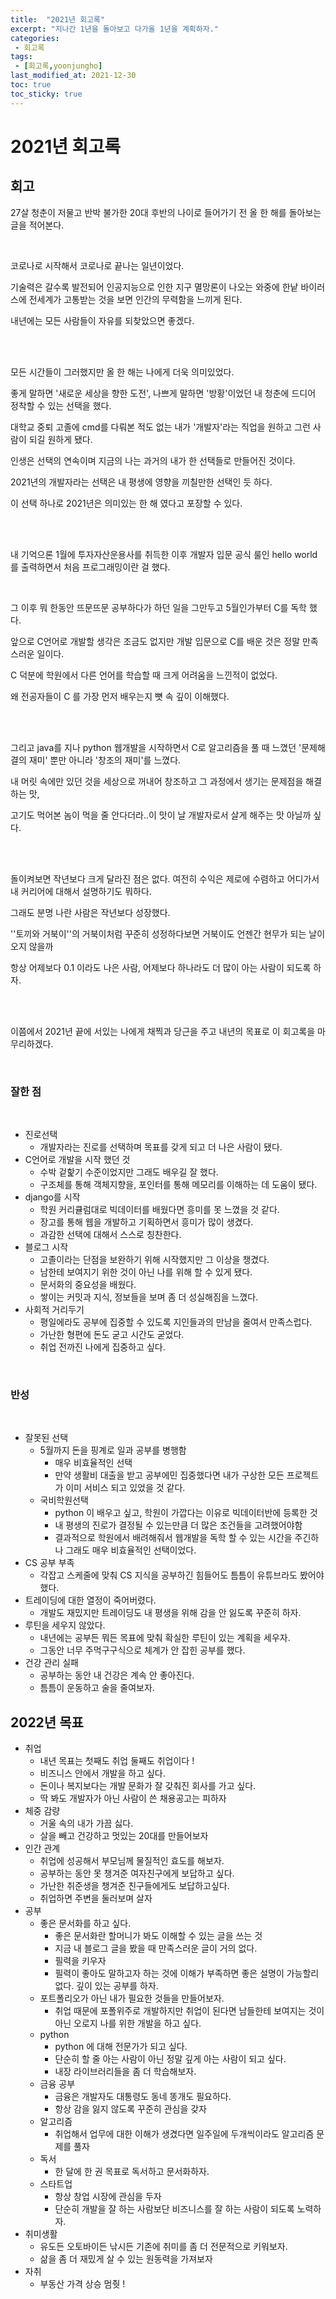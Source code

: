 ```yaml
---
title:  "2021년 회고록"
excerpt: "지나간 1년을 돌아보고 다가올 1년을 계획하자."
categories:
 - 회고록
tags:
 - [회고록,yoonjungho]
last_modified_at: 2021-12-30
toc: true
toc_sticky: true
---
```


# 2021년 회고록





## 회고





27살 청춘이 저물고 반박 불가한 20대 후반의 나이로 들어가기 전 올 한 해를 돌아보는 글을 적어본다.  </br>

</br>





코로나로 시작해서 코로나로 끝나는 일년이었다. 

기술력은 갈수록 발전되어 인공지능으로 인한 지구 멸망론이 나오는 와중에 한낱 바이러스에 전세계가 고통받는 것을 보면 인간의 무력함을 느끼게 된다. 

내년에는 모든 사람들이 자유를 되찾았으면 좋겠다.  

  </br>

</br>

모든 시간들이 그러했지만 올 한 해는 나에게 더욱 의미있었다. 

좋게 말하면 '새로운 세상을 향한 도전', 나쁘게 말하면 '방황'이었던 내 청춘에 드디어 정착할 수 있는 선택을 했다.  

대학교 중퇴 고졸에 cmd를 다뤄본 적도 없는 내가 '개발자'라는 직업을 원하고 그런 사람이 되길 원하게 됐다.  

인생은 선택의 연속이며 지금의 나는 과거의 내가 한 선택들로 만들어진 것이다.

2021년의 개발자라는 선택은 내 평생에 영향을 끼칠만한 선택인 듯 하다.

이 선택 하나로 2021년은 의미있는 한 해 였다고 포장할 수 있다.  

  </br>

</br>

내 기억으론 1월에 투자자산운용사를 취득한 이후 개발자 입문 공식 룰인 hello world 를 출력하면서 처음 프로그래밍이란 걸 했다.  

</br>



그 이후 뭐 한동안 뜨문뜨문 공부하다가 하던 일을 그만두고 5월인가부터 C를 독학 했다. 

앞으로 C언어로 개발할 생각은 조금도 없지만 개발 입문으로 C를 배운 것은 정말 만족스러운 일이다. 

C 덕분에 학원에서 다른 언어를 학습할 때 크게 어려움을 느낀적이 없었다. 

왜 전공자들이 C 를 가장 먼저 배우는지 뼛 속 깊이 이해했다.  

</br>

</br>

그리고 java를 지나 python 웹개발을 시작하면서 C로 알고리즘을 풀 때 느꼈던 '문제해결의 재미' 뿐만 아니라 '창조의 재미'를 느꼈다. 

내 머릿 속에만 있던 것을 세상으로 꺼내어 창조하고 그 과정에서 생기는 문제점을 해결하는 맛,  

고기도 먹어본 놈이 먹을 줄 안다더라..이 맛이 날 개발자로서 살게 해주는 맛 아닐까 싶다.  

  </br>

</br>

돌이켜보면 작년보다 크게 달라진 점은 없다. 여전히 수익은 제로에 수렴하고 어디가서 내 커리어에 대해서 설명하기도 뭐하다.   

그래도 분명 나란 사람은 작년보다 성장했다.   

''토끼와 거북이''의 거북이처럼 꾸준히 성정하다보면 거북이도 언젠간 현무가 되는 날이 오지 않을까

항상 어제보다 0.1 이라도 나은 사람, 어제보다 하나라도 더 많이 아는 사람이 되도록 하자.  

</br>

</br>

이쯤에서 2021년 끝에 서있는 나에게 채찍과 당근을 주고 내년의 목표로 이 회고록을 마무리하겠다.  

</br>





### 잘한 점



  </br>



- 진로선택
  - 개발자라는 진로를 선택하며 목표를 갖게 되고 더 나은 사람이 됐다.
- C언어로 개발을 시작 했던 것
  - 수박 겉핥기 수준이었지만 그래도 배우길 잘 했다.
  - 구조체를 통해 객체지향을, 포인터를 통해 메모리를 이해하는 데 도움이 됐다.
- django를 시작
  - 학원 커리큘럼대로 빅데이터를 배웠다면 흥미를 못 느꼈을 것 같다.
  - 장고를 통해 웹을 개발하고 기획하면서 흥미가 많이 생겼다.
  - 과감한 선택에 대해서 스스로 칭찬한다.
- 블로그 시작
  - 고졸이라는 단점을 보완하기 위해 시작했지만 그 이상을 챙겼다.
  - 남한테 보여지기 위한 것이 아닌 나를 위해 할 수 있게 됐다.
  - 문서화의 중요성을 배웠다.
  - 쌓이는 커밋과 지식, 정보들을 보며 좀 더 성실해짐을 느꼈다.
- 사회적 거리두기 
  - 평일에라도 공부에 집중할 수 있도록 지인들과의 만남을 줄여서 만족스럽다.
  - 가난한 형편에 돈도 굳고 시간도 굳었다.
  - 취업 전까진 나에게 집중하고 싶다.

  

</br>



### 반성



</br>

  





- 잘못된 선택
  - 5월까지 돈을 핑계로 일과 공부를 병행함
    - 매우 비효율적인 선택
    - 만약 생활비 대출을 받고 공부에민 집중했다면 내가 구상한 모든 프로젝트가 이미 서비스 되고 있었을 것 같다.
  - 국비학원선택
    - python 이 배우고 싶고, 학원이 가깝다는 이유로 빅데이터반에 등록한 것
    - 내 평생의 진로가 결정될 수 있는만큼 더 많은 조건들을 고려했어야함
    - 결과적으로 학원에서 배려해줘서 웹개발을 독학 할 수 있는 시간을 주긴하나 그래도 매우 비효율적인 선택이었다.
- CS 공부 부족
  - 각잡고 스케줄에 맞춰 CS 지식을 공부하긴 힘들어도 틈틈이 유튜브라도 봤어야했다.
- 트레이딩에 대한 열정이 죽어버렸다.
  - 개발도 재밌지만 트레이딩도 내 평생을 위해 감을 안 잃도록 꾸준히 하자.
- 루틴을 세우지 않았다.
  - 내년에는 공부든 뭐든 목표에 맞춰 확실한 루틴이 있는 계획을 세우자.
  - 그동안 너무 주먹구구식으로 체계가 안 잡힌 공부를 했다.
- 건강 관리 실패
  - 공부하는 동안 내 건강은 계속 안 좋아진다.
  - 틈틈이 운동하고 술을 줄여보자.



  

## 2022년 목표



  





- 취업
  - 내년 목표는 첫째도 취업 둘째도 취업이다 !
  - 비즈니스 안에서 개발을 하고 싶다.
  - 돈이나 복지보다는 개발 문화가 잘 갖춰진 회사를 가고 싶다.
  - 딱 봐도 개발자가 아닌 사람이 쓴 채용공고는 피하자 
- 체중 감량
  - 거울 속의 내가 가끔 싫다.
  - 살을 빼고 건강하고 멋있는 20대를 만들어보자
- 인간 관계
  - 취업에 성공해서 부모님께 물질적인 효도를 해보자.
  - 공부하는 동안 못 챙겨준 여자친구에게 보답하고 싶다.
  - 가난한 취준생을 챙겨준 친구들에게도 보답하고싶다.
  - 취업하면 주변을 둘러보며 살자
- 공부
  - 좋은 문서화를 하고 싶다.
    - 좋은 문서화란 할머니가 봐도 이해할 수 있는 글을 쓰는 것 
    - 지금 내 블로그 글을 봤을 때 만족스러운 글이 거의 없다.
    - 필력을 키우자
    - 필력이 좋아도 말하고자 하는 것에 이해가 부족하면 좋은 설명이 가능할리 없다. 깊이 있는 공부를 하자.
  - 포트폴리오가 아닌 내가 필요한 것들을 만들어보자.
    - 취업 때문에 포폴위주로 개발하지만 취업이 된다면 남들한테 보여지는 것이 아닌 오로지 나를 위한 개발을 하고 싶다.
  - python
    - python 에 대해 전문가가 되고 싶다.
    - 단순히 할 줄 아는 사람이 아닌 정말 깊게 아는 사람이 되고 싶다.
    - 내장 라이브러리들을 좀 더 학습해보자.
  - 금융 공부
    - 금융은 개발자도 대통령도 동네 똥개도 필요하다.
    - 항상 감을 잃지 않도록 꾸준히 관심을 갖자
  - 알고리즘 
    - 취업해서 업무에 대한 이해가 생겼다면 일주일에 두개씩이라도 알고리즘 문제를 풀자
  - 독서
    - 한 달에 한 권 목표로 독서하고 문서화하자.
  - 스타트업
    - 항상 창업 시장에 관심을 두자
    - 단순히 개발을 잘 하는 사람보단 비즈니스를 잘 하는 사람이 되도록 노력하자.
- 취미생활
  - 유도든 오토바이든 낚시든 기존에 취미를 좀 더 전문적으로 키워보자.
  - 삶을 좀 더 재밌게 살 수 있는 원동력을 가져보자
- 자취
  - 부동산 가격 상승 멈췃 !